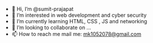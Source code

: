 - 👋 Hi, I’m @sumit-prajapat
- 👀 I’m interested in web development and cyber security
- 🌱 I’m currently learning HTML, CSS , JS and networking
- 💞️ I’m looking to collaborate on ...
- 📫 How to reach me mail me: mk1052078@gmail.com

<!---
sumit-prajapat/sumit-prajapat is a ✨ special ✨ repository because its `README.md` (this file) appears on your GitHub profile.
You can click the Preview link to take a look at your changes.
--->

